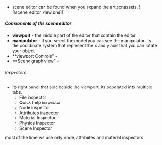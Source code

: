- scene editor can be found when you expand the art.scnassets. 
![[scene_editor_view.png]]

##### Components of the scene editor 
- **viewport** - the middle part of the editor that contain the editor 
- **manipulator** - if you select the model you can see the manipulator. its the coordinate system that represent the x and y axis that you can rotate your object 
- **viewport Controls" - 
- **Scene graph view" - 

###### Inspectors 
- its right panel that side beside the viewport. its separated into multiple tabs. 
	- File inspector 
	- Quick help inspector 
	- Node inspector 
	- Attributes inspector 
	- Material Inspector 
	- Physics Inspector 
	- Scene Inspector 

most of the time we use only node, attributes and material inspectors 
